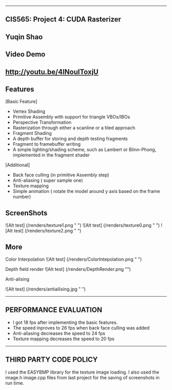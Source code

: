 -------------------------------------------------------------------------------
CIS565: Project 4: CUDA Rasterizer
-------------------------------------------------------------------------------
Yuqin Shao
-------------------------------------------------------------------------------

Video Demo 
-------------------------------------------------------------------------------
http://youtu.be/4INouIToxjU
-------------------------------------------------------------------------------

Features
-------------------------------------------------------------------------------
[Basic Feature]
* Vertex Shading
* Primitive Assembly with support for triangle VBOs/IBOs
* Perspective Transformation
* Rasterization through either a scanline or a tiled approach
* Fragment Shading
* A depth buffer for storing and depth testing fragments
* Fragment to framebuffer writing
* A simple lighting/shading scheme, such as Lambert or Blinn-Phong, implemented in the fragment shader

[Additional]
* Back face culling (in primitive Assembly step)
* Anti-aliasing ( super sample one)
* Texture mapping
* Simple animation ( rotate the model around y axis based on the frame number)

ScreenShots
-------------------------------------------------------------------------------
![Alt test] (/renders/texture1.png " ")
![Alt test] (/renders/texture0.png " ")
![Alt test] (/renders/texture2.png " ")

More
-------------------------------------------------------------------------------
Color Interpolation
![Alt test] (/renders/ColorIntepolation.png " ")

Depth field render
![Alt test] (/renders/DepthRender.png "")

Anti-alising

![Alt test] (/renders/antiailising.jpg " ")


-------------------------------------------------------------------------------
PERFORMANCE EVALUATION
-------------------------------------------------------------------------------
* I got 18 fps after implementing the basic features.
* The speed inproves to 26 fps when back face culling was added
* Anti-aliasing decreases the speed to 24 fps
* Texture mapping decreases the speed to 20 fps

-------------------------------------------------------------------------------
THIRD PARTY CODE POLICY
-------------------------------------------------------------------------------
I used the EASYBMP library for the texture image loading.
I also used the image.h image.cpp files from last project for the saving of screenshots in run time.

